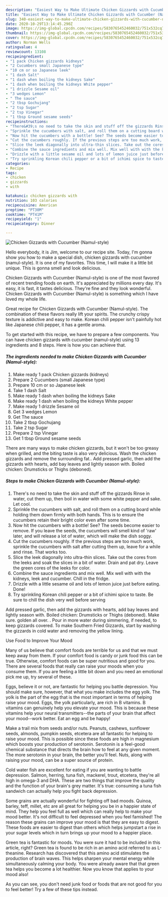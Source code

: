 ```yaml
---
description: "Easiest Way to Make Ultimate Chicken Gizzards with Cucumber (Namul-style)"
title: "Easiest Way to Make Ultimate Chicken Gizzards with Cucumber (Namul-style)"
slug: 340-easiest-way-to-make-ultimate-chicken-gizzards-with-cucumber-namul-style
date: 2020-10-29T13:14:45.290Z
image: https://img-global.cpcdn.com/recipes/5830765452460032/751x532cq70/chicken-gizzards-with-cucumber-namul-style-recipe-main-photo.jpg
thumbnail: https://img-global.cpcdn.com/recipes/5830765452460032/751x532cq70/chicken-gizzards-with-cucumber-namul-style-recipe-main-photo.jpg
cover: https://img-global.cpcdn.com/recipes/5830765452460032/751x532cq70/chicken-gizzards-with-cucumber-namul-style-recipe-main-photo.jpg
author: Norman Wells
ratingvalue: 4
reviewcount: 13108
recipeingredient:
- "1 pack Chicken gizzards kidneys"
- "2 Cucumbers small Japanese type"
- "10 cm or so Japanese leek"
- "1 dash Salt"
- "1 dash when boiling the kidneys Sake"
- "1 dash when boiling the kidneys White pepper"
- "1 drizzle Sesame oil"
- "3 wedges Lemon"
- " The sauce"
- "2 tbsp Gochujang"
- "2 tsp Sugar"
- "2 tsp Vinegar"
- "1 tbsp Ground sesame seeds"
recipeinstructions:
- "There&#39;s no need to take the skin and stuff off the gizzards Rinse in water, cut them up, then boil in water with some white pepper and sake. Let cool."
- "Sprinkle the cucumbers with salt, and roll them on a cutting board while holding them down firmly with both hands. This is to ensure the cucumbers retain their bright color even after some time."
- "Now hit the cucumbers with a bottle! See? The seeds become easier to remove. If you leave the seeds, the cucumbers will smell kind of &#39;raw&#39; later, and will release a lot of water, which will make the dish soggy."
- "Cut the cucumbers roughly. If the previous steps are too much work, sprinkle the cucumbers with salt after cutting them up, leave for a while and rinse. That works too."
- "Slice the leek diagonally into ultra-thin slices. Take out the cores from the leeks and soak the slices in a bit of water. Drain and pat dry. Leave the green cores of the leeks for color."
- "Combine the sauce ingredients and mix well. Mix well with with the kidneys, leek and cucumber. Chill in the fridge."
- "Drizzle with a little sesame oil and lots of lemon juice just before eating. Done!"
- "Try sprinkling Korean chili pepper or a bit of ichimi spice to taste. Be sure to chill the dish very well before serving"
categories:
- Recipe
tags:
- chicken
- gizzards
- with

katakunci: chicken gizzards with 
nutrition: 103 calories
recipecuisine: American
preptime: "PT30M"
cooktime: "PT41M"
recipeyield: "1"
recipecategory: Dinner

---
```



![Chicken Gizzards with Cucumber (Namul-style)](https://img-global.cpcdn.com/recipes/5830765452460032/751x532cq70/chicken-gizzards-with-cucumber-namul-style-recipe-main-photo.jpg)

Hello everybody, it is Jim, welcome to our recipe site. Today, I'm gonna show you how to make a special dish, chicken gizzards with cucumber (namul-style). It is one of my favorites. This time, I will make it a little bit unique. This is gonna smell and look delicious.

Chicken Gizzards with Cucumber (Namul-style) is one of the most favored of recent trending foods on earth. It's appreciated by millions every day. It's easy, it is fast, it tastes delicious. They're fine and they look wonderful. Chicken Gizzards with Cucumber (Namul-style) is something which I have loved my whole life.

Great recipe for Chicken Gizzards with Cucumber (Namul-style). The combination of these flavors really lift your spirits. The crunchy crispy texture is addictive and easy to make. Korean chili pepper isn&#39;t painfully hot like Japanese chili pepper, it has a gentle aroma.


To get started with this recipe, we have to prepare a few components. You can have chicken gizzards with cucumber (namul-style) using 13 ingredients and 8 steps. Here is how you can achieve that.

<!--inarticleads1-->

##### The ingredients needed to make Chicken Gizzards with Cucumber (Namul-style):

1. Make ready 1 pack Chicken gizzards (kidneys)
1. Prepare 2 Cucumbers (small Japanese type)
1. Prepare 10 cm or so Japanese leek
1. Take 1 dash Salt
1. Make ready 1 dash when boiling the kidneys Sake
1. Make ready 1 dash when boiling the kidneys White pepper
1. Make ready 1 drizzle Sesame oil
1. Get 3 wedges Lemon
1. Get  The sauce
1. Take 2 tbsp Gochujang
1. Take 2 tsp Sugar
1. Prepare 2 tsp Vinegar
1. Get 1 tbsp Ground sesame seeds


There are many ways to make chicken gizzards, but it won&#39;t be too greasy when grilled, and the biting taste is also very delicious. Wash the chicken gizzards and remove the surrounding fat.. Add pressed garlic, then add the gizzards with hearts, add bay leaves and lightly season with. Boiled chicken: Drumsticks or Thighs (deboned). 

<!--inarticleads2-->

##### Steps to make Chicken Gizzards with Cucumber (Namul-style):

1. There&#39;s no need to take the skin and stuff off the gizzards Rinse in water, cut them up, then boil in water with some white pepper and sake. Let cool.
1. Sprinkle the cucumbers with salt, and roll them on a cutting board while holding them down firmly with both hands. This is to ensure the cucumbers retain their bright color even after some time.
1. Now hit the cucumbers with a bottle! See? The seeds become easier to remove. If you leave the seeds, the cucumbers will smell kind of &#39;raw&#39; later, and will release a lot of water, which will make the dish soggy.
1. Cut the cucumbers roughly. If the previous steps are too much work, sprinkle the cucumbers with salt after cutting them up, leave for a while and rinse. That works too.
1. Slice the leek diagonally into ultra-thin slices. Take out the cores from the leeks and soak the slices in a bit of water. Drain and pat dry. Leave the green cores of the leeks for color.
1. Combine the sauce ingredients and mix well. Mix well with with the kidneys, leek and cucumber. Chill in the fridge.
1. Drizzle with a little sesame oil and lots of lemon juice just before eating. Done!
1. Try sprinkling Korean chili pepper or a bit of ichimi spice to taste. Be sure to chill the dish very well before serving


Add pressed garlic, then add the gizzards with hearts, add bay leaves and lightly season with. Boiled chicken: Drumsticks or Thighs (deboned). Make sure. golden all over. . Pour in more water during simmering, if needed, to keep gizzards covered. To make Southern Fried Gizzards, start by washing the gizzards in cold water and removing the yellow lining. 

Use Food to Improve Your Mood


Many of us believe that comfort foods are terrible for us and that we must keep away from them. If your comfort food is candy or junk food this can be true. Otherwise, comfort foods can be super nutritious and good for you. There are several foods that really can raise your moods when you consume them. If you are feeling a little bit down and you need an emotional pick me up, try several of these.

Eggs, believe it or not, are fantastic for helping you battle depression. You should make sure, however, that what you make includes the egg yolk. The yolk is the part of the egg that is the most important in terms of helping raise your mood. Eggs, the yolk particularly, are rich in B vitamins. B vitamins can genuinely help you elevate your mood. This is because these vitamins help your neural transmitters--the parts of your brain that affect your mood--work better. Eat an egg and be happy!

Make a trail mix from seeds and/or nuts. Peanuts, cashews, sunflower seeds, almonds, pumpkin seeds, etcetera are all fantastic for helping to raise your mood. This is possible since these foods are high in magnesium which boosts your production of serotonin. Serotonin is a feel-good chemical substance that directs the brain how to feel at any given moment. The more serotonin in your brain, the better you'll feel. Nuts, along with raising your mood, can be a super source of protein.

Cold water fish are excellent for eating if you are wanting to battle depression. Salmon, herring, tuna fish, mackerel, trout, etcetera, they're all high in omega-3 and DHA. These are two things that improve the quality and the function of your brain's grey matter. It's true: consuming a tuna fish sandwich can actually help you fight back depression. 

Some grains are actually wonderful for fighting off bad moods. Quinoa, barley, teff, millet, etc are all great for helping you be in a happier state of mind. They help you feel full as well which can really help to make your mood better. It's not difficult to feel depressed when you feel famished! The reason these grains can improve your mood is that they are easy to digest. These foods are easier to digest than others which helps jumpstart a rise in your sugar levels which in turn brings up your mood to a happier place.

Green tea is fantastic for moods. You were sure it had to be included in this article, right? Green tea is found to be rich in an amino acid referred to as L-theanine. Research has discovered that this amino acid stimulates the production of brain waves. This helps sharpen your mental energy while simultaneously calming your body. You were already aware that that green tea helps you become a lot healthier. Now you know that applies to your mood also!

As you can see, you don't need junk food or foods that are not good for you to feel better! Try  a few  of  these  tips  instead.

